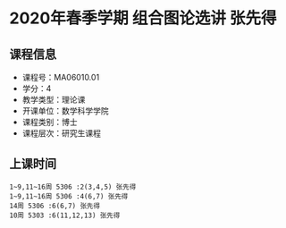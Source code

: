 # 2020年春季学期 组合图论选讲 张先得






## 课程信息

- 课程号：MA06010.01
- 学分：4
- 教学类型：理论课
- 开课单位：数学科学学院
- 课程类别：博士
- 课程层次：研究生课程

## 上课时间

```
1~9,11~16周 5306 :2(3,4,5) 张先得
1~9,11~16周 5306 :4(6,7) 张先得
14周 5306 :6(6,7) 张先得
10周 5303 :6(11,12,13) 张先得
```

